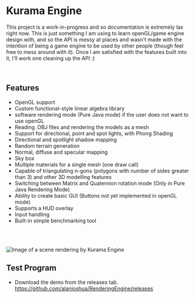 # Kurama Engine

<p> This project is a work-in-progress and so documentation is extremely lax right now. This is just something I am using to learn openGL/game engine design with, and so the API is messy at places and wasn't made with the intention of being a game engine to be used by other people (though feel free to mess around with it). Once I am satisfied with the features built into it, I'll work one cleaning up the API :) </p>
&nbsp &nbsp &nbsp

## Features
* OpenGL support
* Custom functional-style linear algebra library
* software rendering mode (Pure Java mode) if the user does not want to use openGL
* Reading .OBJ files and rendering the models as a mesh
* Support for directional, point and spot lights, with Phong Shading
* Directional and spotlight shadow mapping
* Random terrain generation
* Normal, diffuse and specular mapping
* Sky box
* Multiple materials for a single mesh (one draw call)
* Capable of triangulating n-gons (polygons with number of sides greater than 3) and other 3D modelling features
* Switching between Matrix and Quaternion rotation mode (Only in Pure Java Rendering Mode)
* Ability to create basic GUI (Buttons not yet implemented in openGL mode)
* Supports a HUD overlay
* Input handling
* Built-in simple benchmarking tool

<br>
<br>

![Image of a scene rendering by Kurama Engine](https://github.com/alanjoshua/Kurama-Engine/blob/master/images/java.exe%20Screenshot%202020.05.27%20-%2017.23.05.63.png)

## Test Program
* Download the demo from the releases tab. https://github.com/alanjoshua/RenderingEngine/releases



